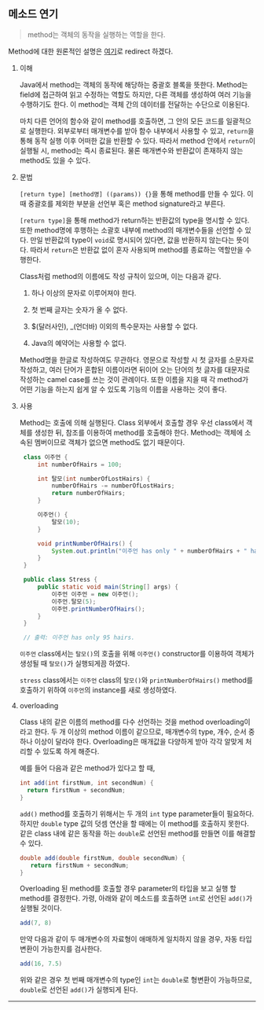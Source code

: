 ## 메소드 연기

> method는 객체의 동작을 실행하는 역할을 한다.

Method에 대한 원론적인 설명은 [여기](https://github.com/976520/TIL/blob/main/Java/Object%20Oriented%20Programming/%EA%B0%9C%EB%85%90.md)로 redirect 하겠다.

1. 이해

   Java에서 method는 객체의 동작에 해당하는 중괄호 블록을 뜻한다. Method는 field에 접근하여 읽고 수정하는 역할도 하지만, 다른 객체를 생성하여 여러 기능을 수행하기도 한다. 이 method는 객체 간의 데이터를 전달하는 수단으로 이용된다.

   마치 다른 언어의 함수와 같이 method를 호출하면, 그 안의 모든 코드를 일괄적으로 실행한다. 외부로부터 매개변수를 받아 함수 내부에서 사용할 수 있고, `return`을 통해 동작 실행 이후 어떠한 값을 반환할 수 있다. 따라서 method 안에서 `return`이 실행될 시, method는 즉시 종료된다. 물론 매개변수와 반환값이 존재하지 않는 method도 있을 수 있다.

2. 문법

   `[return type] [method명] ((params)) {}`을 통해 method를 만들 수 있다. 이 때 중괄호를 제외한 부분을 선언부 혹은 method signature라고 부른다.

   `[return type]`을 통해 method가 return하는 반환값의 type을 명시할 수 있다. 또한 method명에 후행하는 소괄호 내부에 method의 매개변수들을 선언할 수 있다. 만일 반환값의 type이 `void`로 명시되어 있다면, 값을 반환하지 않는다는 뜻이다. 따라서 `return`은 반환값 없이 혼자 사용되며 method를 종료하는 역할만을 수행한다.

   Class처럼 method의 이름에도 작성 규칙이 있으며, 이는 다음과 같다.

   1. 하나 이상의 문자로 이루어져야 한다.

   2. 첫 번째 글자는 숫자가 올 수 없다.

   3. $(달러사인), \_(언더바) 이외의 특수문자는 사용할 수 없다.

   4. Java의 예약어는 사용할 수 없다.

   Method명을 한글로 작성하여도 무관하다. 영문으로 작성할 시 첫 글자를 소문자로 작성하고, 여러 단어가 혼합된 이름이라면 뒤이어 오는 단어의 첫 글자를 대문자로 작성하는 camel case를 쓰는 것이 관례이다. 또한 이름을 지을 때 각 method가 어떤 기능을 하는지 쉽게 알 수 있도록 기능의 이름을 사용하는 것이 좋다.

3. 사용

   Method는 호출에 의해 실행된다. Class 외부에서 호출할 경우 우선 class에서 객체를 생성한 뒤, 참조를 이용하여 method를 호출해야 한다. Method는 객체에 소속된 멤버이므로 객체가 없으면 method도 없기 때문이다.

   ```java
    class 이주언 {
        int numberOfHairs = 100;

        int 탈모(int numberOfLostHairs) {
            numberOfHairs -= numberOfLostHairs;
            return numberOfHairs;
        }

        이주언() {
            탈모(10);
        }

        void printNumberOfHairs() {
            System.out.println("이주언 has only " + numberOfHairs + " hairs.");
        }
    }

    public class Stress {
        public static void main(String[] args) {
            이주언 이주언 = new 이주언();
            이주언.탈모(5);
            이주언.printNumberOfHairs();
        }
    }

    // 출력: 이주언 has only 95 hairs.
   ```

   `이주언` class에서는 `탈모()`의 호출을 위해 `이주언()` constructor를 이용하여 객체가 생성될 때 `탈모()`가 실행되게끔 하였다.

   `stress` class에서는 `이주언` class의 `탈모()`와 `printNumberOfHairs()` method를 호출하기 위하여 `이주언`의 instance를 새로 생성하였다.

4. overloading

   Class 내의 같은 이름의 method를 다수 선언하는 것을 method overloading이라고 한다. 두 개 이상의 method 이름이 같으므로, 매개변수의 type, 개수, 순서 중 하나 이상이 달라야 한다. Overloading은 매개값을 다양하게 받아 각각 알맞게 처리할 수 있도록 하게 해준다.

   예를 들어 다음과 같은 method가 있다고 할 때,

   ```java
   int add(int firstNum, int secondNum) {
     return firstNum + secondNum;
   }
   ```

   `add()` method를 호출하기 위해서는 두 개의 `int` type parameter들이 필요하다. 하지만 `double` type 값의 덧셈 연산을 할 때에는 이 method를 호출하지 못한다. 같은 class 내에 같은 동작을 하는 `double`로 선언된 method를 만들면 이를 해결할 수 있다.

   ```java
   double add(double firstNum, double secondNum) {
      return firstNum + secondNum;
   }
   ```

   Overloading 된 method를 호출할 경우 parameter의 타입을 보고 실행 할 method를 결정한다. 가령, 아래와 같이 메소드를 호출하면 `int`로 선언된 `add()`가 실행될 것이다.

   ```java
   add(7, 8)
   ```

   만약 다음과 같이 두 매개변수의 자료형이 애매하게 일치하지 않을 경우, 자동 타입 변환이 가능한지를 검사한다.

   ```java
   add(16, 7.5)
   ```

   위와 같은 경우 첫 번째 매개변수의 type인 `int`는 `double`로 형변환이 가능하므로, `double`로 선언된 `add()`가 실행되게 된다.

---
